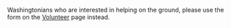 Washingtonians who are interested in helping on the ground, please use the form on the [Volunteer](/volunteer) page instead.